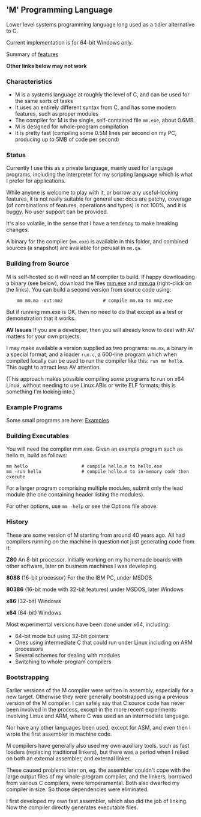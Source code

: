 ## 'M' Programming Language

Lower level systems programming language long used as a tidier alternative to C.

Current implementation is for 64-bit Windows only.

Summary of [features](../mfeatures.md)

**Other links below may not work**

### Characteristics

* M is a systems language at roughly the level of C, and can be used for the same sorts of tasks
* It uses an entirely different syntax from C, and has some modern features, such as proper modules
* The compiler for M is the single, self-contained file `mm.exe`, about 0.6MB.
* M is designed for whole-program compilation
* It is pretty fast (compiling some 0.5M lines per second on my PC, producing up to 5MB of code per second)

### Status

Currently I use this as a private language, mainly used for language programs, including the interpreter for my scripting language which is what I prefer for applications.

While anyone is welcome to play with it, or borrow any useful-looking features, it is not really suitable for general use: docs are patchy, coverage (of combinations of features, operations and types) is not 100%, and it is buggy. No user support can be provided.

It's also volatile, in the sense that I have a tendency to make breaking changes.

A binary for the compiler (`mm.exe`) is available in this folder, and combined sources (a snapshot) are available for perusal in `mm.qa`.

### Building from Source

M is self-hosted so it will need an M compiler to build. If happy downloading a binary (see below), download the files [mm.exe](mm.exe) and [mm.qa](mm.qa) (right-click on the links). You can build a second version from source code using:
```
    mm mm.ma -out:mm2               # compile mm.ma to mm2.exe
```
But if running mm.exe is OK, then no need to do that except as a test or demonstration that it works.

**AV Issues** If you are a developer, then you will already know to deal with AV matters for your own projects.

I may make available a version supplied as two programs: `mm.mx`, a binary in a special format, and a loader `run.c`, a 600-line program which when compiled locally can be used to run the compiler like this: `run mm hello`. This ought to attract less AV attention.

(This approach makes possible compiling *some* programs to run on x64 Linux, without needing to use Linux ABIs or write ELF formats; this is something I'm looking into.)

### Example Programs

Some small programs are here: [Examples](../Examples)

### Building Executables

You will need the compiler mm.exe. Given an example program such as hello.m, build as follows:

    mm hello                    # compile hello.m to hello.exe
    mm -run hello               # compile hello.m to in-memory code then execute

For a larger program comprising multiple modules, submit only the lead module (the one containing header listing the modules).

For other options, use `mm -help` or see the Options file above.

### History

These are some version of M starting from around 40 years ago. All had compilers running *on* the machine in question not just generating code from it:

**Z80** An 8-bit processor. Initially working on my homemade boards with other software, later on business machines I was developing.

**8088** (16-bit processor) For the the IBM PC, under MSDOS

**80386** (16-bit mode with 32-bit features) under MSDOS, later Windows

**x86** (32-bit) Windows

**x64** (64-bit) Windows

Most experimental versions have been done under x64, including:

* 64-bit mode but using 32-bit pointers
* Ones using intermediate C that could run under Linux including on ARM processors
* Several schemes for dealing with modules
* Switching to whole-program compilers

### Bootstrapping

Earlier versions of the M compiler were written in assembly, especially for a new target. Otherwise they were generally bootstrapped using a previous version of the M compiler. I can safely say that C source code has never been involved in the process, except in the more recent experiments involving Linux and ARM, where C was used an an intermediate language.

Nor have any other languages been used, except for ASM, and even then I wrote the first assembler in machine code.

M compilers have generally also used my own auxiliary tools, such as fast loaders (replacing traditional linkers), but there was a period when I relied on both an external assembler, and external linker. 

These caused problems later on, eg. the assembler couldn't cope with the large output files of my whole-program compiler, and the linkers, borrowed from various C compilers, were temperamental. Both also dwarfed my compiler in size. So those dependencies were eliminated.

I first developed my own fast assembler, which also did the job of linking. Now the compiler directly generates executable files.
